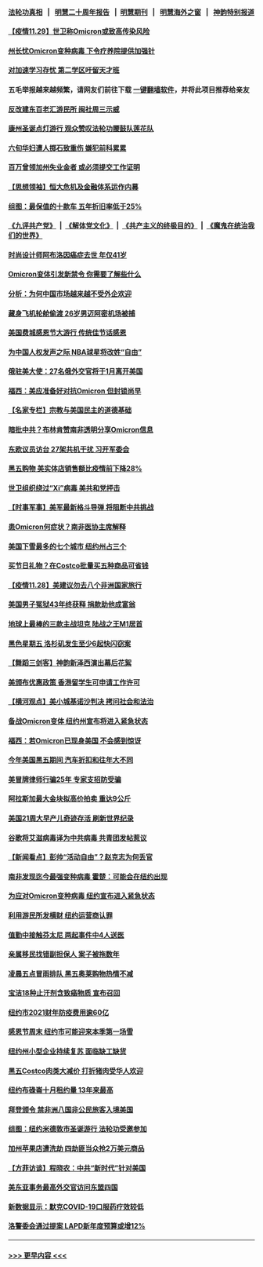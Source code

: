 #### [法轮功真相](https://github.com/gfw-breaker/truth/blob/master/README.md?t=0) &nbsp;&nbsp;|&nbsp;&nbsp; [明慧二十周年报告](https://github.com/gfw-breaker/mh-reports/blob/master/README.md?t=0) &nbsp;&nbsp;|&nbsp;&nbsp;[明慧期刊](https://github.com/gfw-breaker/mh-qikan) &nbsp;&nbsp;|&nbsp;&nbsp; [明慧海外之窗](https://github.com/gfw-breaker/mh-news/blob/master/README.md?t=0) &nbsp;&nbsp;|&nbsp;&nbsp; [神韵特别报道](https://github.com/gfw-breaker/mh-news/blob/master/shenyun.md?t=0)
#### [【疫情11.29】世卫称Omicron或致高传染风险](../pages/nsc412/n13405459.md?t=11292201) 
#### [州长忧Omicron变种病毒 下令疗养院提供加强针](../pages/nsc412/n13404970.md?t=11292201) 
#### [对加速学习存忧 第二学区吁留天才班](../pages/nsc412/n13405002.md?t=11292201) 
#### 五毛举报越来越频繁，请网友们前往下载 [一键翻墙软件](https://github.com/gfw-breaker/ssr-accounts)，并将此项目推荐给亲友
#### [反改建东百老汇游民所 闽社周三示威](../pages/nsc412/n13404899.md?t=11292201) 
#### [康州圣诞点灯游行 观众赞叹法轮功腰鼓队莲花队](../pages/nsc412/n13405040.md?t=11292201) 
#### [六旬华妇遭人掷石致重伤 嫌犯前科累累](../pages/nsc412/n13405006.md?t=11292201) 
#### [百万曾领加州失业金者 或必须提交工作证明](../pages/nsc412/n13404500.md?t=11292201) 
#### [【思想领袖】恒大危机及金融体系运作内幕](../pages/nsc412/n13377415.md?t=11292201) 
#### [组图：最保值的十款车 五年折旧率低于25%](../pages/nsc412/n13396817.md?t=11292201) 
#### [《九评共产党》](https://github.com/begood0513/9ping.md/blob/master/README.md) &nbsp;|&nbsp; [《解体党文化》](../../../../jtdwh.md/blob/master/README.md)  &nbsp;|&nbsp; [《共产主义的终极目的》](../../../../gczydzjmd.md/blob/master/README.md) &nbsp;|&nbsp; [《魔鬼在统治我们的世界》](../../../../mgztzwmdsj.md/blob/master/README.md) 
#### [时尚设计师阿布洛因癌症去世 年仅41岁](../pages/nsc412/n13404497.md?t=11292201) 
#### [Omicron变体引发新禁令 你需要了解些什么](../pages/nsc412/n13402973.md?t=11292201) 
#### [分析：为何中国市场越来越不受外企欢迎](../pages/nsc412/n13399118.md?t=11292201) 
#### [藏身飞机轮舱偷渡 26岁男迈阿密机场被捕](../pages/nsc412/n13404456.md?t=11292201) 
#### [美国费城感恩节大游行 传统佳节话感恩](../pages/nsc412/n13404408.md?t=11292201) 
#### [为中国人权发声之际 NBA球星将改姓“自由”](../pages/nsc412/n13404464.md?t=11292201) 
#### [俄驻美大使：27名俄外交官将于1月离开美国](../pages/nsc412/n13404354.md?t=11292201) 
#### [福西：美应准备好对抗Omicron 但封锁尚早](../pages/nsc412/n13404277.md?t=11292201) 
#### [【名家专栏】宗教与美国民主的道德基础](../pages/nsc412/n13403931.md?t=11292201) 
#### [暗批中共？布林肯赞南非透明分享Omicron信息](../pages/nsc412/n13404342.md?t=11292201) 
#### [东欧议员访台 27架共机干扰 习开军委会](../pages/nsc412/n13404164.md?t=11292201) 
#### [黑五购物 美实体店销售额比疫情前下降28%](../pages/nsc412/n13403254.md?t=11292201) 
#### [世卫组织绕过“Xi”病毒 美共和党抨击](../pages/nsc412/n13404057.md?t=11292201) 
#### [【时事军事】美军最新格斗导弹 将阻断中共挑战](../pages/nsc412/n13403356.md?t=11292201) 
#### [患Omicron何症状？南非医协主席解释](../pages/nsc412/n13403880.md?t=11292201) 
#### [美国下雪最多的七个城市 纽约州占三个](../pages/nsc412/n13399459.md?t=11292201) 
#### [买节日礼物？在Costco批量买五种商品可省钱](../pages/nsc412/n13396897.md?t=11292201) 
#### [【疫情11.28】美建议勿去八个非洲国家旅行](../pages/nsc412/n13403592.md?t=11292201) 
#### [美国男子冤狱43年终获释 捐款助他成富翁](../pages/nsc412/n13403458.md?t=11292201) 
#### [地球上最棒的三款主战坦克 陆战之王M1居首](../pages/nsc412/n13392449.md?t=11292201) 
#### [黑色星期五 洛杉矶发生至少6起快闪窃案](../pages/nsc412/n13403385.md?t=11292201) 
#### [【舞蹈三剑客】神韵新泽西演出幕后花絮](../pages/nsc412/n13403049.md?t=11292201) 
#### [美颁布优惠政策 香港留学生可申请工作许可](../pages/nsc412/n13403184.md?t=11292201) 
#### [【横河观点】美小城基诺沙判决 拷问社会和法治](../pages/nsc412/n13402497.md?t=11292201) 
#### [备战Omicron变体 纽约州宣布将进入紧急状态](../pages/nsc412/n13403169.md?t=11292201) 
#### [福西：若Omicron已现身美国 不会感到惊讶](../pages/nsc412/n13403092.md?t=11292201) 
#### [今年美国黑五期间 汽车折扣和往年大不同](../pages/nsc412/n13402847.md?t=11292201) 
#### [美冒牌律师行骗25年 专家支招防受骗](../pages/nsc412/n13401838.md?t=11292201) 
#### [阿拉斯加最大金块拟高价拍卖 重达9公斤](../pages/nsc412/n13402112.md?t=11292201) 
#### [美国21周大早产儿奇迹存活 刷新世界纪录](../pages/nsc412/n13401935.md?t=11292201) 
#### [谷歌将艾滋病毒译为中共病毒 共青团发帖惹议](../pages/nsc412/n13402099.md?t=11292201) 
#### [【新闻看点】彭帅“活动自由”？赵克志为何丢官](../pages/nsc412/n13401136.md?t=11292201) 
#### [南非发现迄今最强变种病毒 霍楚：可能会在纽约出现](../pages/nsc412/n13401616.md?t=11292201) 
#### [为应对Omicron变种病毒 纽约宣布进入紧急状态](../pages/nsc412/n13401590.md?t=11292201) 
#### [利用游民所发横财 纽约运营商认罪](../pages/nsc412/n13401587.md?t=11292201) 
#### [值勤中接触芬太尼 两起事件中4人送医](../pages/nsc412/n13401863.md?t=11292201) 
#### [亲属移民找错副担保人 案子被拖数年](../pages/nsc412/n13401752.md?t=11292201) 
#### [凌晨五点冒雨排队 黑五奥莱购物热情不减](../pages/nsc412/n13401735.md?t=11292201) 
#### [宝洁18种止汗剂含致癌物质 宣布召回](../pages/nsc412/n13401600.md?t=11292201) 
#### [纽约市2021财年防疫费用逾60亿](../pages/nsc412/n13401597.md?t=11292201) 
#### [感恩节周末 纽约市可能迎来本季第一场雪](../pages/nsc412/n13401593.md?t=11292201) 
#### [纽约州小型企业持续复苏 面临缺工缺货](../pages/nsc412/n13401603.md?t=11292201) 
#### [黑五Costco肉类大减价 打折猪肉受华人欢迎](../pages/nsc412/n13401606.md?t=11292201) 
#### [纽约布碌崙十月租约量 13年来最高](../pages/nsc412/n13401732.md?t=11292201) 
#### [拜登颁令 禁非洲八国非公民旅客入境美国](../pages/nsc412/n13401683.md?t=11292201) 
#### [组图：纽约米德敦市圣诞游行 法轮功受邀参加](../pages/nsc412/n13401576.md?t=11292201) 
#### [加州苹果店遭洗劫 四劫匪当众抢2万美元商品](../pages/nsc412/n13401377.md?t=11292201) 
#### [【方菲访谈】程晓农：中共“新时代”针对美国](../pages/nsc412/n13401239.md?t=11292201) 
#### [美东亚事务最高外交官访问东盟四国](../pages/nsc412/n13401535.md?t=11292201) 
#### [新数据显示：默克COVID-19口服药疗效较低](../pages/nsc412/n13401190.md?t=11292201) 
#### [洛警委会通过提案 LAPD新年度预算或增12%](../pages/nsc412/n13401513.md?t=11292201) 

----
#### [ >>> 更早内容 <<< ](../indexes/nsc412-earlier.md)
